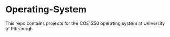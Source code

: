 # Operating-System
This repo contains projects for the COE1550 operating system at University of Pittsburgh
